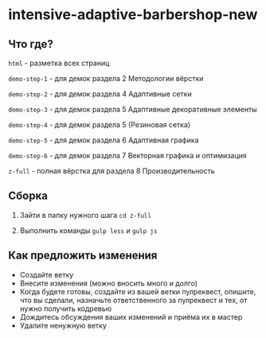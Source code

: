 # intensive-adaptive-barbershop-new

## Что где?

`html`        - разметка всех страниц

`demo-step-1` - для демок раздела 2 Методологии вёрстки

`demo-step-2` - для демок раздела 4 Адаптивные сетки

`demo-step-3` - для демок раздела 5 Адаптивные декоративные элементы

`demo-step-4` - для демок раздела 5 (Резиновая сетка)

`demo-step-5` - для демок раздела 6 Адаптивная графика

`demo-step-6` - для демок раздела 7 Векторная графика и оптимизация

`z-full`      - полная вёрстка для раздела 8 Производительность

## Сборка

1. Зайти в папку нужного шага
`cd z-full`

2. Выполнить команды 
`gulp less` и `gulp js`

## Как предложить изменения

* Создайте ветку
* Внесите изменения (можно вносить много и долго)
* Когда будете готовы, создайте из вашей ветки пулреквест, опишите, что вы сделали, назначьте ответственного за пулреквест и тех, от нужно получить кодревью
* Дождитесь обсуждения ваших изменений и приёма их в мастер
* Удалите ненужную ветку
